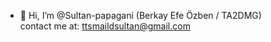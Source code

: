 - 👋 Hi, I’m @Sultan-papagani (Berkay Efe Özben / TA2DMG) </br>
contact me at: ttsmaildsultan@gmail.com

<!---
Sultan-papagani/Sultan-papagani is a ✨ special ✨ repository because its `README.md` (this file) appears on your GitHub profile.
You can click the Preview link to take a look at your changes.
--->
